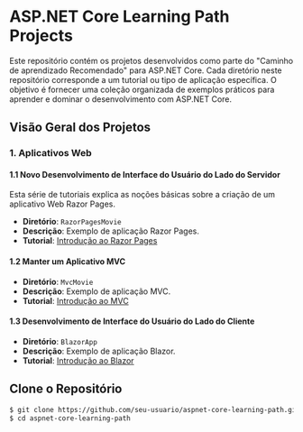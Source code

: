 # ASP.NET Core Learning Path Projects

Este repositório contém os projetos desenvolvidos como parte do "Caminho de aprendizado Recomendado" para ASP.NET Core. Cada diretório neste repositório corresponde a um tutorial ou tipo de aplicação específica. O objetivo é fornecer uma coleção organizada de exemplos práticos para aprender e dominar o desenvolvimento com ASP.NET Core.

## Visão Geral dos Projetos

### 1. Aplicativos Web

#### 1.1 Novo Desenvolvimento de Interface do Usuário do Lado do Servidor
Esta série de tutoriais explica as noções básicas sobre a criação de um aplicativo Web Razor Pages.
- **Diretório**: `RazorPagesMovie`
- **Descrição**: Exemplo de aplicação Razor Pages.
- **Tutorial**: [Introdução ao Razor Pages](https://docs.microsoft.com/pt-br/aspnet/core/tutorials/razor-pages/razor-pages-start?view=aspnetcore-5.0)

#### 1.2 Manter um Aplicativo MVC
- **Diretório**: `MvcMovie`
- **Descrição**: Exemplo de aplicação MVC.
- **Tutorial**: [Introdução ao MVC](https://docs.microsoft.com/pt-br/aspnet/core/tutorials/first-mvc-app/start-mvc?view=aspnetcore-5.0)

#### 1.3 Desenvolvimento de Interface do Usuário do Lado do Cliente
- **Diretório**: `BlazorApp`
- **Descrição**: Exemplo de aplicação Blazor.
- **Tutorial**: [Introdução ao Blazor](https://docs.microsoft.com/pt-br/aspnet/core/blazor/?view=aspnetcore-5.0)


## Clone o Repositório
```bash
$ git clone https://github.com/seu-usuario/aspnet-core-learning-path.git
$ cd aspnet-core-learning-path
```
